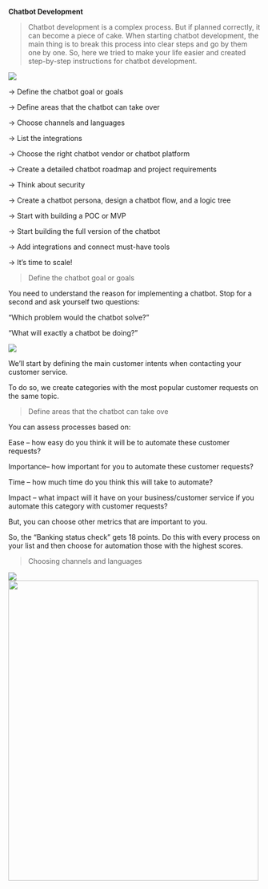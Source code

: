 __Chatbot Development__

>Chatbot development is a complex process. But if planned correctly, it can become a piece of cake. When starting chatbot development, the main thing is to break this process into clear steps and go by them one by one. So, here we tried to make your life easier and created step-by-step instructions for chatbot development.

<img src =https://1330878074.rsc.cdn77.org/wp-content/uploads/2019/09/7-Ways-to-Convert-Your-Visitors-into-Customers-Using-an-Intelligent-Chatbot-guest-post.jpg>

-> Define the chatbot goal or goals

-> Define areas that the chatbot can take over

-> Choose channels and languages

-> List the integrations

-> Choose the right chatbot vendor or chatbot platform

-> Create a detailed chatbot roadmap and project requirements

-> Think about security

-> Create a chatbot persona, design a chatbot flow, and a logic tree

-> Start with building a POC or MVP

-> Start building the full version of the chatbot

-> Add integrations and connect must-have tools

-> It’s time to scale!



>Define the chatbot goal or goals

You need to understand the reason for implementing a chatbot. Stop for a second and ask yourself two questions: 

“Which problem would the chatbot solve?”

“What will exactly a chatbot be doing?”

<img src=https://lh5.googleusercontent.com/E_FD0Nlz2iwpnCu82sr9VgZxo0zTviTDvRqgYYop-dAGgBi2BS0WpqgSVva12St9Nfx2VpB2sg5qqe2dnPIPawyPnTrV7MImStuyFSZlpbScQorrAQFd2uyu9q_TJA>


We’ll start by defining the main customer intents when contacting your customer service.

To do so, we create categories with the most popular customer requests on the same topic.

>Define areas that the chatbot can take ove

You can assess processes based on:

Ease – how easy do you think it will be to automate these customer requests?

Importance– how important for you to automate these customer requests?

Time – how much time do you think this will take to automate?

Impact – what impact will it have on your business/customer service if you automate this category with customer requests?

But, you can choose other metrics that are important to you.

So, the “Banking status check” gets 18 points.
Do this with every process on your list and then choose for automation those with the highest scores. 

>Choosing channels and languages

<img src=https://botscrew.com/wp-content/uploads/2021/02/channels-1024x276.png>

<img src =https://botscrew.com/wp-content/uploads/2018/09/languages-min-1-882x1024.jpg width="500" height="600">
